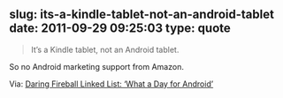 slug: its-a-kindle-tablet-not-an-android-tablet
date: 2011-09-29 09:25:03
type: quote
---

> It’s a Kindle tablet, not an Android tablet.

So no Android marketing support from Amazon.

 Via: [Daring Fireball Linked List: ‘What a Day for Android’](http://daringfireball.net/linked/2011/09/28/what-a-day)
